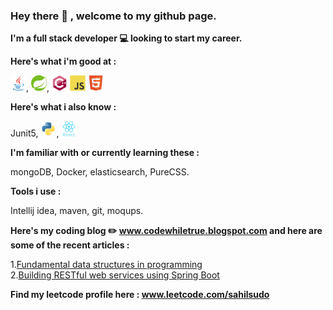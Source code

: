 ### Hey there :wave: , welcome to my github page.

<!--
**sahilsudo/sahilsudo** is a ✨ _special_ ✨ repository because its `README.md` (this file) appears on your GitHub profile.

Here are some ideas to get you started:

-->

**I'm a full stack developer :computer: looking to start my career.**


**Here's what i'm good at :**

<img src="https://github.com/devicons/devicon/blob/master/icons/java/java-original.svg" width="25" height="25">, <img src="https://github.com/devicons/devicon/blob/master/icons/spring/spring-original.svg" width="25" height="25">, <img src="https://github.com/devicons/devicon/blob/master/icons/cplusplus/cplusplus-original.svg" width="25" height="25"> <img src="https://github.com/devicons/devicon/blob/master/icons/javascript/javascript-original.svg" width="25" height="25"> <img src="https://github.com/devicons/devicon/blob/master/icons/html5/html5-original.svg" width="25" height="25">

**Here's what i also know :**

Junit5, <img src="https://github.com/devicons/devicon/blob/master/icons/python/python-original.svg" width="25" height="25">, <img src="https://github.com/devicons/devicon/blob/master/icons/react/react-original-wordmark.svg" width="25" height="25"> 


**I'm familiar with or currently learning these :**

mongoDB, Docker, elasticsearch, PureCSS.


**Tools i use :**

Intellij idea, maven, git, moqups. 


**Here's my coding blog :pencil2: www.codewhiletrue.blogspot.com and here are some of the recent articles :**

1.[Fundamental data structures in programming](codewhiletrue.blogspot.com/2022/02/how-to-approach-learning-data-structure.html)\
2.[Building RESTful web services using Spring Boot](codewhiletrue.blogspot.com/2022/02/building-restful-web-services-using.html)


**Find my leetcode profile here : www.leetcode.com/sahilsudo**    

